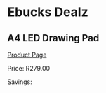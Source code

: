 
# Ebucks Dealz
## A4 LED Drawing Pad
[Product Page](https://www.ebucks.com/web/shop/productSelected.do?prodId=1093224948&catId=714948688)

Price: R279.00

Savings: 


	